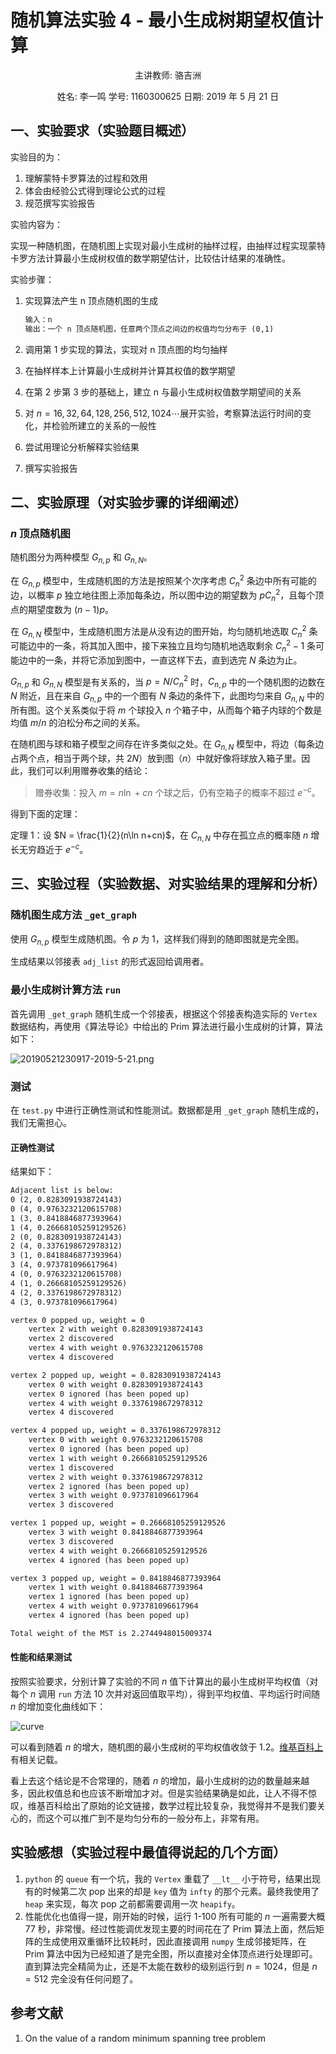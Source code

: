 # 随机算法实验 4 - 最小生成树期望权值计算

<center>

主讲教师: 骆吉洲

姓名: 李一鸣    学号: 1160300625    日期: 2019 年 5 月 21 日

</center>

## 一、实验要求（实验题目概述）

实验目的为：

1. 理解蒙特卡罗算法的过程和效用
2. 体会由经验公式得到理论公式的过程
3. 规范撰写实验报告

实验内容为：

实现一种随机图，在随机图上实现对最小生成树的抽样过程，由抽样过程实现蒙特卡罗方法计算最小生成树权值的数学期望估计，比较估计结果的准确性。

实验步骤：

1. 实现算法产生 n 顶点随机图的生成

    ```txt
    输入：n
    输出：一个 n 顶点随机图，任意两个顶点之间边的权值均匀分布于 (0,1)
    ```

2. 调用第 1 步实现的算法，实现对 n 顶点图的均匀抽样
3. 在抽样样本上计算最小生成树并计算其权值的数学期望
4. 在第 2 步第 3 步的基础上，建立 n 与最小生成树权值数学期望间的关系
5. 对 $n=16,32,64,128,256,512,1024 \cdots$展开实验，考察算法运行时间的变化，并检验所建立的关系的一般性
6. 尝试用理论分析解释实验结果
7. 撰写实验报告

## 二、实验原理（对实验步骤的详细阐述）

### $n$ 顶点随机图

随机图分为两种模型 $G_{n,p}$ 和 $G_{n,N}$。

在 $G_{n,p}$ 模型中，生成随机图的方法是按照某个次序考虑 $C_n^2$ 条边中所有可能的边，以概率 $p$ 独立地往图上添加每条边，所以图中边的期望数为 $pC_n^2$，且每个顶点的期望度数为 $(n-1)p$。

在 $G_{n,N}$ 模型中，生成随机图方法是从没有边的图开始，均匀随机地选取 $C_n^2$ 条可能边中的一条，将其加入图中，接下来独立且均匀随机地选取剩余 $C_n^{2}-1$ 条可能边中的一条，并将它添加到图中，一直这样下去，直到选完 $N$ 条边为止。

$G_{n,p}$ 和 $G_{n,N}$ 模型是有关系的，当 $p = N/C_{n}^2$ 时，$C_{n,p}$ 中的一个随机图的边数在 $N$ 附近，且在来自 $G_{n,p}$ 中的一个图有 $N$ 条边的条件下，此图均匀来自 $G_{n,N}$ 中的所有图。这个关系类似于将 $m$ 个球投入 $n$ 个箱子中，从而每个箱子内球的个数是均值 $m/n$ 的泊松分布之间的关系。

在随机图与球和箱子模型之间存在许多类似之处。在 $G_{n,N}$ 模型中，将边（每条边占两个点，相当于两个球，共 $2N$）放到图（$n$）中就好像将球放入箱子里。因此，我们可以利用赠券收集的结论：

> 赠券收集：投入 $m = n\ln+cn$ 个球之后，仍有空箱子的概率不超过 $e^{-c}$。

得到下面的定理：

定理 1：设 $N = \frac{1}{2}(n\ln n+cn)$，在 $C_{n,N}$ 中存在孤立点的概率随 $n$ 增长无穷趋近于 $e^{-c}$。

## 三、实验过程（实验数据、对实验结果的理解和分析）

### 随机图生成方法 `_get_graph`

使用 $G_{n,p}$ 模型生成随机图。令 $p$ 为 $1$，这样我们得到的随即图就是完全图。

生成结果以邻接表 `adj_list` 的形式返回给调用者。

### 最小生成树计算方法 `run`

首先调用 `_get_graph` 随机生成一个邻接表，根据这个邻接表构造实际的 `Vertex` 数据结构，再使用《算法导论》中给出的 Prim 算法进行最小生成树的计算，算法如下：

![20190521230917-2019-5-21.png](https://i.loli.net/2019/05/21/5ce414a638c5670745.png)

### 测试

在 `test.py` 中进行正确性测试和性能测试。数据都是用 `_get_graph` 随机生成的，我们无需担心。

#### 正确性测试

结果如下：

```txt
Adjacent list is below:
0 (2, 0.8283091938724143)
0 (4, 0.9763232120615708)
1 (3, 0.8418846877393964)
1 (4, 0.26668105259129526)
2 (0, 0.8283091938724143)
2 (4, 0.3376198672978312)
3 (1, 0.8418846877393964)
3 (4, 0.973781096617964)
4 (0, 0.9763232120615708)
4 (1, 0.26668105259129526)
4 (2, 0.3376198672978312)
4 (3, 0.973781096617964)

vertex 0 popped up, weight = 0
	vertex 2 with weight 0.8283091938724143
	vertex 2 discovered
	vertex 4 with weight 0.9763232120615708
	vertex 4 discovered

vertex 2 popped up, weight = 0.8283091938724143
	vertex 0 with weight 0.8283091938724143
	vertex 0 ignored (has been poped up)
	vertex 4 with weight 0.3376198672978312
	vertex 4 discovered

vertex 4 popped up, weight = 0.3376198672978312
	vertex 0 with weight 0.9763232120615708
	vertex 0 ignored (has been poped up)
	vertex 1 with weight 0.26668105259129526
	vertex 1 discovered
	vertex 2 with weight 0.3376198672978312
	vertex 2 ignored (has been poped up)
	vertex 3 with weight 0.973781096617964
	vertex 3 discovered

vertex 1 popped up, weight = 0.26668105259129526
	vertex 3 with weight 0.8418846877393964
	vertex 3 discovered
	vertex 4 with weight 0.26668105259129526
	vertex 4 ignored (has been poped up)

vertex 3 popped up, weight = 0.8418846877393964
	vertex 1 with weight 0.8418846877393964
	vertex 1 ignored (has been poped up)
	vertex 4 with weight 0.973781096617964
	vertex 4 ignored (has been poped up)

Total weight of the MST is 2.2744948015009374
```

#### 性能和结果测试

按照实验要求，分别计算了实验的不同 $n$ 值下计算出的最小生成树平均权值（对每个 $n$ 调用 `run` 方法 10 次并对返回值取平均），得到平均权值、平均运行时间随 $n$ 的增加变化曲线如下：

![curve](figures/benchmark.svg)

可以看到随着 $n$ 的增大，随机图的最小生成树的平均权值收敛于 1.2。[维基百科上](https://zh.wikipedia.org/wiki/%E9%9A%8F%E6%9C%BA%E6%9C%80%E5%B0%8F%E7%94%9F%E6%88%90%E6%A0%91)有相关记载。

看上去这个结论是不合常理的，随着 $n$ 的增加，最小生成树的边的数量越来越多，因此权值总和也应该不断增加才对。但是实验结果确是如此，让人不得不惊叹，维基百科给出了原始的论文链接，数学过程比较复杂，我觉得并不是我们要关心的，而这个可以推广到不是均匀分布的一般分布上，非常有用。

## 实验感想（实验过程中最值得说起的几个方面）

1. `python` 的 `queue` 有一个坑，我的 `Vertex` 重载了 `__lt__` 小于符号，结果出现有的时候第二次 pop 出来的却是 `key` 值为 `infty` 的那个元素。最终我使用了 `heap` 来实现，每次 pop 之前都需要调用一次 `heapify`。
2. 性能优化也值得一提，刚开始的时候，运行 1-100 所有可能的 $n$ 一遍需要大概 77 秒，非常慢。经过性能调优发现主要的时间花在了 Prim 算法上面，然后矩阵的生成使用双重循环比较耗时，因此直接调用 `numpy` 生成邻接矩阵，在 Prim 算法中因为已经知道了是完全图，所以直接对全体顶点进行处理即可。直到算法完全精简为止，还是不太能在数秒的级别运行到 $n=1024$，但是 $n=512$ 完全没有任何问题了。

## 参考文献

1. On the value of a random minimum spanning tree problem